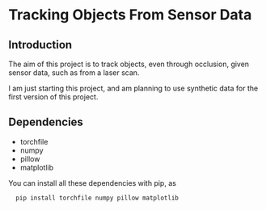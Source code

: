 # Tracking Objects From Sensor Data


## Introduction

The aim of this project is to track objects, even through occlusion, given sensor data, such as from a laser scan.

I am just starting this project, and am planning to use synthetic data for the first version of this project.


## Dependencies

  - torchfile
  - numpy
  - pillow
  - matplotlib

You can install all these dependencies with pip, as

  ```
    pip install torchfile numpy pillow matplotlib
  ```

